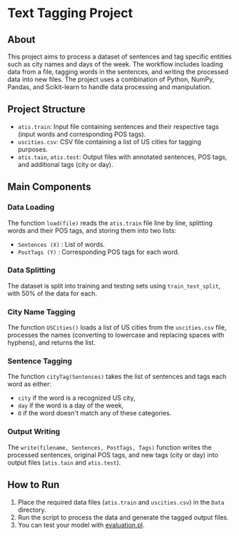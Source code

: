 # Text Tagging Project

## About

This project aims to process a dataset of sentences and tag specific entities such as city names and days of the week. The workflow includes loading data from a file, tagging words in the sentences, and writing the processed data into new files. The project uses a combination of Python, NumPy, Pandas, and Scikit-learn to handle data processing and manipulation.

## Project Structure

- `atis.train`: Input file containing sentences and their respective tags (input words and corresponding POS tags).
- `uscities.csv`: CSV file containing a list of US cities for tagging purposes.
- `atis.tain`, `atis.test`: Output files with annotated sentences, POS tags, and additional tags (city or day).

## Main Components

### Data Loading

The function `load(file)` reads the `atis.train` file line by line, splitting words and their POS tags, and storing them into two lists:
- `Sentences (X)` : List of words.
- `PostTags (Y)` : Corresponding POS tags for each word.

### Data Splitting

The dataset is split into training and testing sets using `train_test_split`, with 50% of the data for each.

### City Name Tagging

The function `USCities()` loads a list of US cities from the `uscities.csv` file, processes the names (converting to lowercase and replacing spaces with hyphens), and returns the list.

### Sentence Tagging

The function `cityTag(Sentences)` takes the list of sentences and tags each word as either:
- `city` if the word is a recognized US city,
- `day` if the word is a day of the week,
- `O` if the word doesn't match any of these categories.

### Output Writing

The `write(filename, Sentences, PostTags, Tags)` function writes the processed sentences, original POS tags, and new tags (city or day) into output files (`atis.tain` and `atis.test`).

## How to Run

1. Place the required data files (`atis.train` and `uscities.csv`) in the `Data` directory.
2. Run the script to process the data and generate the tagged output files.
3. You can test your model with [evaluation.pl](https://github.com/LeandreLeBizec/CRF_ML/blob/main/Data/evaluation.pl).

